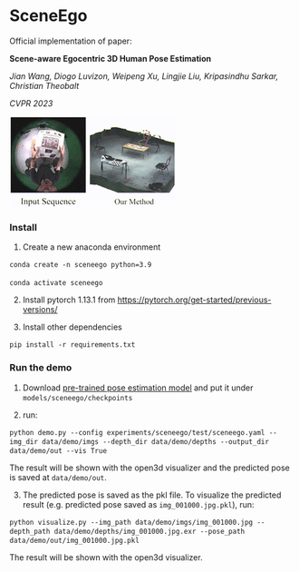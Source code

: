# SceneEgo

Official implementation of paper: 

**Scene-aware Egocentric 3D Human Pose Estimation**

*Jian Wang, Diogo Luvizon, Weipeng Xu, Lingjie Liu, Kripasindhu Sarkar, Christian Theobalt*

*CVPR 2023*

![Demo image](./resources/Wang_CVPR_2023.gif)

### Install

1. Create a new anaconda environment

```shell
conda create -n sceneego python=3.9

conda activate sceneego
```

2. Install pytorch 1.13.1 from https://pytorch.org/get-started/previous-versions/

3. Install other dependencies
```shell
pip install -r requirements.txt
```
### Run the demo

1. Download [pre-trained pose estimation model](https://nextcloud.mpi-klsb.mpg.de/index.php/s/DGB6XKEPwwQbmTi) and put it under ```models/sceneego/checkpoints```

2. run:
```shell
python demo.py --config experiments/sceneego/test/sceneego.yaml --img_dir data/demo/imgs --depth_dir data/demo/depths --output_dir data/demo/out --vis True
```
The result will be shown with the open3d visualizer and the predicted pose is saved at ```data/demo/out```.

3. The predicted pose is saved as the pkl file. To visualize the predicted result (e.g. predicted pose saved as ```img_001000.jpg.pkl```), run:
```shell
python visualize.py --img_path data/demo/imgs/img_001000.jpg --depth_path data/demo/depths/img_001000.jpg.exr --pose_path data/demo/out/img_001000.jpg.pkl
```
The result will be shown with the open3d visualizer.

[//]: # (### Test on real-world dataset)

[//]: # ()
[//]: # (1. Download [pre-trained pose estimation model]&#40;https://nextcloud.mpi-klsb.mpg.de/index.php/s/DGB6XKEPwwQbmTi&#41; and put it under ```models/sceneego/checkpoints```)

[//]: # ()
[//]: # ()
[//]: # (2. Download the test dataset from to ```data/sceneego```)

[//]: # ()
[//]: # (3. run:)

[//]: # (```shell)

[//]: # (python test.py --data_path data/sceneego)

[//]: # (```)







